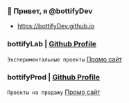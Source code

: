 ### 👋 Привет, я @bottifyDev

- https://bottifyDev.github.io

### bottifyLab | [Github Profile](https://github.com/bottifyLab)
`Экспериментальные проекты`
[Промо сайт](https://github.com/bottifyLab)

### bottifyProd | [Github Profile](https://github.com/bottifyProd)
`Проекты на продажу`
<a href="#" target="_blank">Промо сайт</a>
